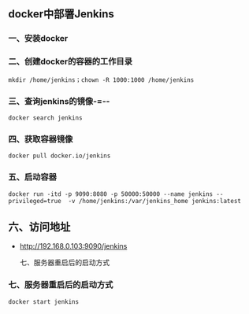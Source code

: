 ## docker中部署Jenkins

###  一、安装docker

### 二、创建docker的容器的工作目录

```shell
mkdir /home/jenkins；chown -R 1000:1000 /home/jenkins
```

 ### 三、查询jenkins的镜像-=--

```shell
docker search jenkins
```

### 四、获取容器镜像

```shell
docker pull docker.io/jenkins
```

### 五、启动容器

```shell
docker run -itd -p 9090:8080 -p 50000:50000 --name jenkins --privileged=true  -v /home/jenkins:/var/jenkins_home jenkins:latest
```

##  六、访问地址

- <http://192.168.0.103:9090/jenkins>

  七、服务器重启后的启动方式

###  七、服务器重启后的启动方式

```shell
docker start jenkins
```

